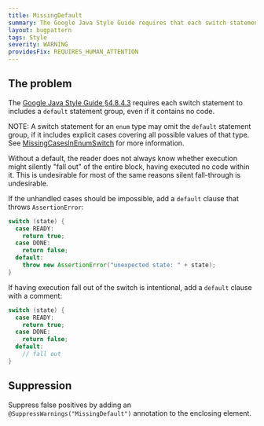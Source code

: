 ```yaml
---
title: MissingDefault
summary: The Google Java Style Guide requires that each switch statement includes a default statement group, even if it contains no code. (This requirement is lifted for any switch statement that covers all values of an enum.)
layout: bugpattern
tags: Style
severity: WARNING
providesFix: REQUIRES_HUMAN_ATTENTION
---
```


<!--
*** AUTO-GENERATED, DO NOT MODIFY ***
To make changes, edit the @BugPattern annotation or the explanation in docs/bugpattern.
-->

## The problem
The [Google Java Style Guide §4.8.4.3][style] requires each switch statement to
includes a `default` statement group, even if it contains no code.

NOTE: A switch statement for an `enum` type may omit the `default` statement
group, if it includes explicit cases covering all possible values of that type.
See [MissingCasesInEnumSwitch] for more information.

Without a default, the reader does not always know whether execution might
silently "fall out" of the entire block, having executed no code within it. This
is undesirable for most of the same reasons silent fall-through is undesirable.

If the unhandled cases should be impossible, add a `default` clause that throws
`AssertionError`:

```java
switch (state) {
  case READY:
    return true;
  case DONE:
    return false;
  default:
    throw new AssertionError("unexpected state: " + state);
}
```

If having execution fall out of the switch is intentional, add a `default`
clause with a comment:

```java
switch (state) {
  case READY:
    return true;
  case DONE:
    return false;
  default:
    // fall out
}
```

[style]: https://google.github.io/styleguide/javaguide.html#s4.8.4-switch

[MissingCasesInEnumSwitch]: http://errorprone.info/bugpattern/MissingCasesInEnumSwitch

## Suppression
Suppress false positives by adding an `@SuppressWarnings("MissingDefault")` annotation to the enclosing element.
